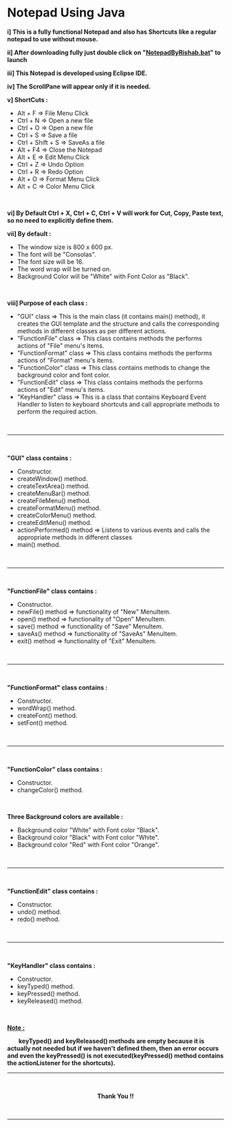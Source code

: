# Notepad Using Java

**i] This is a fully functional Notepad and also has Shortcuts like a regular notepad to use without mouse.**
<br>

**ii] After downloading fully just double click on "<u>NotepadByRishab.bat</u>" to launch**
<br>

**iii] This Notepad is developed using Eclipse IDE.**
<br> 

**iv] The ScrollPane will appear only if it is needed.**
<br>

**v] ShortCuts :**

* Alt + F => File Menu Click
* Ctrl + N => Open a new file
* Ctrl + O => Open a new file
* Ctrl + S => Save a file
* Ctrl + Shift + S => SaveAs a file
* Alt + F4 => Close the Notepad
* Alt + E => Edit Menu Click
* Ctrl + Z => Undo Option
* Ctrl + R => Redo Option
* Alt + O => Format Menu Click
* Alt + C => Color Menu Click
<br>


**vi] By Default Ctrl + X, Ctrl + C, Ctrl + V will work for Cut, Copy, Paste text, so no need to explicitly define them.**
<br>


**vii] By default :**

* The window size is 800 x 600 px.
* The font will be "Consolas".
* The font size will be 16.
* The word wrap will be turned on. 
* Background Color will be "White" with Font Color as "Black".
<br>


**viii] Purpose of each class :**

* "GUI" class => This is the main class (it contains main() method), it creates the GUI template and the structure and calls the corresponding methods in different classes as per different actions. 
* "FunctionFile" class => This class contains methods the performs actions of "File" menu's items.
* "FunctionFormat" class => This class contains methods the performs actions of "Format" menu's items.
* "FunctionColor" class => This class contains methods to change the background color and font color.
* "FunctionEdit" class => This class contains methods the performs actions of "Edit" menu's items.
* "KeyHandler" class => This is a class that contains Keyboard Event Handler to listen to keyboard shortcuts and call appropriate methods to perform the required action.

<br>

---

<br>

**"GUI" class contains :**

* Constructor.
* createWindow() method.
* createTextArea() method.
* createMenuBar() method.
* createFileMenu() method.
* createFormatMenu() method.
* createColorMenu() method.
* createEditMenu() method.
* actionPerformed() method => Listens to various events and calls the appropriate methods in different classes
* main() method.

<br>

---

<br>

**"FunctionFile" class contains :**

* Constructor.
* newFile() method => functionality of "New" MenuItem.
* open() method => functionality of "Open" MenuItem.
* save() method => functionality of "Save" MenuItem.
* saveAs() method => functionality of "SaveAs" MenuItem.
* exit() method => functionality of "Exit" MenuItem.

<br>

---

<br>

**"FunctionFormat" class contains :**

* Constructor.
* wordWrap() method.
* createFont() method.
* setFont() method. 

<br>

---

<br>

**"FunctionColor" class contains :**

* Constructor.
* changeColor() method.

<br>

**Three Background colors are available :**

* Background color "White" with Font color "Black".
* Background color "Black" with Font color "White".
* Background color "Red" with Font color "Orange".

<br>

---

<br>


**"FunctionEdit" class contains :**

* Constructor.
* undo() method.
* redo() method.

<br>

---

<br>

**"KeyHandler" class contains :**

* Constructor.
* keyTyped() method.
* keyPressed() method.
* keyReleased() method.

<br>

<u> **Note :** </u>
<br>

<p>
    <strong>
        &nbsp &nbsp &nbsp &nbsp keyTyped() and keyReleased() methods are empty because it is actually not needed but if we haven't defined them, then an error occurs and even the keyPressed() is not executed(keyPressed() method contains the actionListener for the shortcuts).
    </strong>    
</p>

---

<br>

<p style = "text-align : center ;"> 
    <strong>Thank You !!</strong> 
</p>

<br>

---